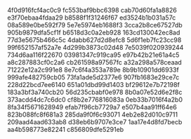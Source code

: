 4f0d916fcf4ac0c9
fc553baf9bbc6398
cab70d60fa1a8826
e3f70ebaa4fdaa29
b8588f1f31246f67
ed3524b1b031a57c
08a589e0be592f79
5e7e5974eb1688f3
3cca2b8ce67527db
905b9879dfa5cf1f
b6518d3c0a2eb928
163cd130042ec8ad
77d3e5675b466c5c
4dabb627d2d8efc8
5d6f1eb7fc23cc98
99f652157af52a7e
4d299b3873c02d48
7e5039f020939244
734d6aa116f22670
03981347c919ca95
e97b42b21e61a4c5
a8c287883cf0c2a6
cb261598a97567fc
a32a298a578ceaad
71222e12a2c991e8
8e7c6f4a353a789e
8b9b10901dd6933f
999afe482759cb05
73fa1ade5d2377e6
907fb1683e29ce7c
228d22bcd7ee6140
651a01dbd99d1403
bf29612e7b72198f
183a3bf3a740cb20
56d235cbabf0e978
8b0a07e52d6e2f8c
373acdd4dc7c6dc0
cf8b2e776816083a
0eb33b7016f4a2b0
8fa34f5671628949
efab7f96cb7729a7
e507b4aa91ff64e6
823b088fc8f681a3
285da9f0f6c93071
4eb2e82d010c9711
209aad4aad633ab8
d38eb6b9707e3ce7
1aa17e4d8fd7becb
aa4b598773e82241
c856809dfe5291eb
